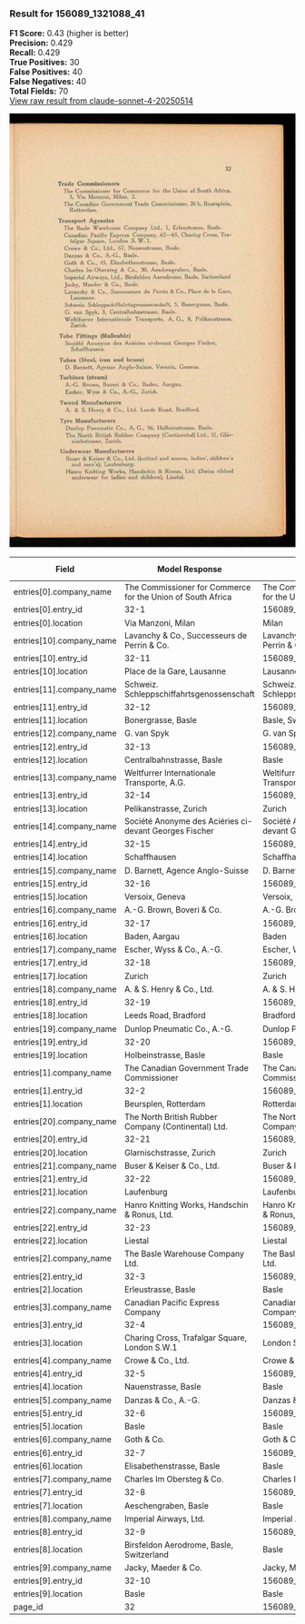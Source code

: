 ### Result for 156089_1321088_41
**F1 Score:** 0.43 (higher is better)<br>**Precision:** 0.429<br>**Recall:** 0.429<br>**True Positives:** 30<br>**False Positives:** 40<br>**False Negatives:** 40<br>**Total Fields:** 70<br>[View raw result from claude-sonnet-4-20250514](https://github.com/RISE-UNIBAS/humanities_data_benchmark/blob/main/results/2025-10-28/T0375/request_T0375_156089_1321088_41.json)

<img src="https://github.com/RISE-UNIBAS/humanities_data_benchmark/blob/main/benchmarks/company_lists/images/156089_1321088_41.jpg?raw=true" alt="156089_1321088_41" width="600px">

| Field | Model Response | Ground Truth | Fuzzy Score | Match |
|-------|----------------|--------------|-------------|-------|
| entries[0].company_name | The Commissioner for Commerce for the Union of South Africa | The Commissioner for Commerce for the Union of South Africa | 1.000 | ✅ |
| entries[0].entry_id | 32-1 | 156089_1321088_41-1 | 0.348 | ❌ |
| entries[0].location | Via Manzoni, Milan | Milan | 0.435 | ❌ |
| entries[10].company_name | Lavanchy & Co., Successeurs de Perrin & Co. | Lavanchy & Co., Successeurs de Perrin & Co. | 1.000 | ✅ |
| entries[10].entry_id | 32-11 | 156089_1321088_41-11 | 0.400 | ❌ |
| entries[10].location | Place de la Gare, Lausanne | Lausanne | 0.471 | ❌ |
| entries[11].company_name | Schweiz. Schleppschiffahrtsgenossenschaft | Schweiz. Schleppschiffahrtsgenossenschaft | 1.000 | ✅ |
| entries[11].entry_id | 32-12 | 156089_1321088_41-12 | 0.400 | ❌ |
| entries[11].location | Bonergrasse, Basle | Basle, Switzerland | 0.389 | ❌ |
| entries[12].company_name | G. van Spyk | G. van Spyk | 1.000 | ✅ |
| entries[12].entry_id | 32-13 | 156089_1321088_41-13 | 0.400 | ❌ |
| entries[12].location | Centralbahnstrasse, Basle | Basle | 0.333 | ❌ |
| entries[13].company_name | Weltfurrer Internationale Transporte, A.G. | Weltifurrer Internationale Transporte, A. G. | 0.977 | ✅ |
| entries[13].entry_id | 32-14 | 156089_1321088_41-14 | 0.400 | ❌ |
| entries[13].location | Pelikanstrasse, Zurich | Zurich | 0.429 | ❌ |
| entries[14].company_name | Société Anonyme des Aciéries ci-devant Georges Fischer | Société Anonyme des Aciéries ci-devant Georges Fischer | 1.000 | ✅ |
| entries[14].entry_id | 32-15 | 156089_1321088_41-15 | 0.400 | ❌ |
| entries[14].location | Schaffhausen | Schaffhausen | 1.000 | ✅ |
| entries[15].company_name | D. Barnett, Agence Anglo-Suisse | D. Barnett, Agence Anglo-Suisse | 1.000 | ✅ |
| entries[15].entry_id | 32-16 | 156089_1321088_41-16 | 0.400 | ❌ |
| entries[15].location | Versoix, Geneva | Versoix, Geneva | 1.000 | ✅ |
| entries[16].company_name | A.-G. Brown, Boveri & Co. | A.-G. Brown, Boveri & Co. | 1.000 | ✅ |
| entries[16].entry_id | 32-17 | 156089_1321088_41-17 | 0.400 | ❌ |
| entries[16].location | Baden, Aargau | Baden | 0.556 | ❌ |
| entries[17].company_name | Escher, Wyss & Co., A.-G. | Escher, Wyss & Co., A.-G. | 1.000 | ✅ |
| entries[17].entry_id | 32-18 | 156089_1321088_41-18 | 0.400 | ❌ |
| entries[17].location | Zurich | Zurich | 1.000 | ✅ |
| entries[18].company_name | A. & S. Henry & Co., Ltd. | A. & S. Henry & Co., Ltd. | 1.000 | ✅ |
| entries[18].entry_id | 32-19 | 156089_1321088_41-19 | 0.400 | ❌ |
| entries[18].location | Leeds Road, Bradford | Bradford | 0.571 | ❌ |
| entries[19].company_name | Dunlop Pneumatic Co., A.-G. | Dunlop Pneumatic Co., A. G. | 0.963 | ✅ |
| entries[19].entry_id | 32-20 | 156089_1321088_41-20 | 0.400 | ❌ |
| entries[19].location | Holbeinstrasse, Basle | Basle | 0.385 | ❌ |
| entries[1].company_name | The Canadian Government Trade Commissioner | The Canadian Government Trade Commissioner | 1.000 | ✅ |
| entries[1].entry_id | 32-2 | 156089_1321088_41-2 | 0.348 | ❌ |
| entries[1].location | Beursplen, Rotterdam | Rotterdam | 0.621 | ❌ |
| entries[20].company_name | The North British Rubber Company (Continental) Ltd. | The North British Rubber Company (Continental) Ltd. | 1.000 | ✅ |
| entries[20].entry_id | 32-21 | 156089_1321088_41-21 | 0.400 | ❌ |
| entries[20].location | Glarnischstrasse, Zurich | Zurich | 0.400 | ❌ |
| entries[21].company_name | Buser & Keiser & Co., Ltd. | Buser & Keiser & Co., Ltd. | 1.000 | ✅ |
| entries[21].entry_id | 32-22 | 156089_1321088_41-22 | 0.400 | ❌ |
| entries[21].location | Laufenburg | Laufenburg | 1.000 | ✅ |
| entries[22].company_name | Hanro Knitting Works, Handschin & Ronus, Ltd. | Hanro Knitting Works, Handschin & Ronus, Ltd. | 1.000 | ✅ |
| entries[22].entry_id | 32-23 | 156089_1321088_41-23 | 0.400 | ❌ |
| entries[22].location | Liestal | Liestal | 1.000 | ✅ |
| entries[2].company_name | The Basle Warehouse Company Ltd. | The Basle Warehouse Company Ltd. | 1.000 | ✅ |
| entries[2].entry_id | 32-3 | 156089_1321088_41-3 | 0.348 | ❌ |
| entries[2].location | Erleustrasse, Basle | Basle | 0.417 | ❌ |
| entries[3].company_name | Canadian Pacific Express Company | Canadian Pacific Express Company | 1.000 | ✅ |
| entries[3].entry_id | 32-4 | 156089_1321088_41-4 | 0.348 | ❌ |
| entries[3].location | Charing Cross, Trafalgar Square, London S.W.1 | London S. W. 1. | 0.400 | ❌ |
| entries[4].company_name | Crowe & Co., Ltd. | Crowe & Co., Ltd. | 1.000 | ✅ |
| entries[4].entry_id | 32-5 | 156089_1321088_41-5 | 0.348 | ❌ |
| entries[4].location | Nauenstrasse, Basle | Basle | 0.417 | ❌ |
| entries[5].company_name | Danzas & Co., A.-G. | Danzas & Co., A.-G. | 1.000 | ✅ |
| entries[5].entry_id | 32-6 | 156089_1321088_41-6 | 0.348 | ❌ |
| entries[5].location | Basle | Basle | 1.000 | ✅ |
| entries[6].company_name | Goth & Co. | Goth & Co. | 1.000 | ✅ |
| entries[6].entry_id | 32-7 | 156089_1321088_41-7 | 0.348 | ❌ |
| entries[6].location | Elisabethenstrasse, Basle | Basle | 0.333 | ❌ |
| entries[7].company_name | Charles Im Obersteg & Co. | Charles Im Obersteg & Co. | 1.000 | ✅ |
| entries[7].entry_id | 32-8 | 156089_1321088_41-8 | 0.348 | ❌ |
| entries[7].location | Aeschengraben, Basle | Basle | 0.400 | ❌ |
| entries[8].company_name | Imperial Airways, Ltd. | Imperial Airways, Ltd. | 1.000 | ✅ |
| entries[8].entry_id | 32-9 | 156089_1321088_41-9 | 0.348 | ❌ |
| entries[8].location | Birsfeldon Aerodrome, Basle, Switzerland | Basle | 0.222 | ❌ |
| entries[9].company_name | Jacky, Maeder & Co. | Jacky, Maeder & Co. | 1.000 | ✅ |
| entries[9].entry_id | 32-10 | 156089_1321088_41-10 | 0.400 | ❌ |
| entries[9].location | Basle | Basle | 1.000 | ✅ |
| page_id | 32 | 156089_1321088_41 | 0.211 | ❌ |

